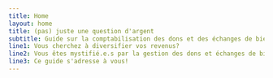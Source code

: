 ```yaml
---
title: Home
layout: home
title: (pas) juste une question d'argent
subtitle: Guide sur la comptabilisation des dons et des échanges de biens et services
line1: Vous cherchez à diversifier vos revenus?
line2: Vous êtes mystifié.e.s par la gestion des dons et échanges de biens et de services?
line3: Ce guide s'adresse à vous!
---
```


<!-- Bienvenue! -->
